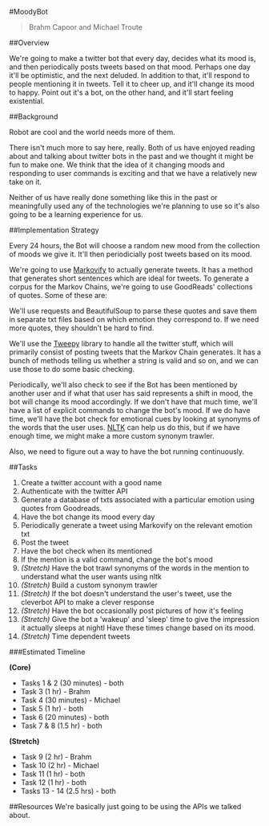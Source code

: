 #MoodyBot

> Brahm Capoor and Michael Troute

##Overview

We're going to make a twitter bot that every day, decides what its mood is, and then periodically posts tweets based on that mood. Perhaps one day it'll be optimistic, and the next deluded. In addition to that, it'll respond to people mentioning it in tweets. Tell it to cheer up, and it'll change its mood to happy. Point out it's a bot, on the other hand, and it'll start feeling existential. 

##Background

Robot are cool and the world needs more of them.

There isn't much more to say here, really. Both of us have enjoyed reading about and talking about twitter bots in the past and we thought it might be fun to make one. We think that the idea of it changing moods and responding to user commands is exciting and that we have a relatively new take on it. 

Neither of us have really done something like this in the past or meaningfully used any of the technologies we're planning to use so it's also going to be a learning experience for us. 

##Implementation Strategy

Every 24 hours, the Bot will choose a random new mood from the collection of moods we give it. It'll then periodicially post tweets based on its mood.

We're going to use [Markovify](https://github.com/jsvine/markovify) to actually generate tweets. It has a method that generates short sentences which are ideal for tweets. To generate a corpus for the Markov Chains, we're going to use GoodReads' collections of quotes. Some of these are:

We'll use requests and BeautifulSoup to parse these quotes and save them in separate txt files based on which emotion they correspond to. If we need more quotes, they shouldn't be hard to find.

We'll use the [Tweepy](https://github.com/tweepy/tweepy) library to handle all the twitter stuff, which will primarily consist of posting tweets that the Markov Chain generates. It has a bunch of methods telling us whether a string is valid and so on, and we can use those to do some basic checking.

Periodically, we'll also check to see if the Bot has been mentioned by another user and if what that user has said represents a shift in mood, the bot will change its mood accordingly. If we don't have that much time, we'll have a list of explicit commands to change the bot's mood. If we do have time, we'll have the bot check for emotional cues by looking at synonyms of the words that the user uses. [NLTK](http://www.nltk.org/) can help us do this, but if we have enough time, we might make a more custom synonym trawler. 

Also, we need to figure out a way to have the bot running continuously. 

##Tasks

1. Create a twitter account with a good name
2. Authenticate with the twitter API
3. Generate a database of txts associated with a particular emotion using quotes from Goodreads.
4. Have the bot change its mood every day
5. Periodically generate a tweet using Markovify on the relevant emotion txt
6. Post the tweet
7. Have the bot check when its mentioned
8. If the mention is a valid command, change the bot's mood
9. *(Stretch)* Have the bot trawl synonyms of the words in the mention to understand what the user wants using nltk
10. *(Stretch)* Build a custom synonym trawler
11. *(Stretch)* If the bot doesn't understand the user's tweet, use the cleverbot API to make a clever response
12. *(Stretch)* Have the bot occasionally post pictures of how it's feeling
13. *(Stretch)* Give the bot a 'wakeup' and 'sleep' time to give the impression it actually sleeps at nightl Have these times change based on its mood.
14. *(Stretch)* Time dependent tweets


###Estimated Timeline

**(Core)**

* Tasks 1 & 2 (30 minutes) - both
* Task 3 (1 hr) - Brahm
* Task 4 (30 minutes) - Michael
* Task 5 (1 hr) - both
* Task 6 (20 minutes) - both 
* Task 7 & 8 (1.5 hr) - both

**(Stretch)**
* Task 9 (2 hr) - Brahm 
* Task 10 (2 hr) - Michael
* Task 11 (1 hr) - both
* Task 12 (1 hr) - both
* Tasks 13 - 14 (2.5 hrs) - both


##Resources
We're basically just going to be using the APIs we talked about.

